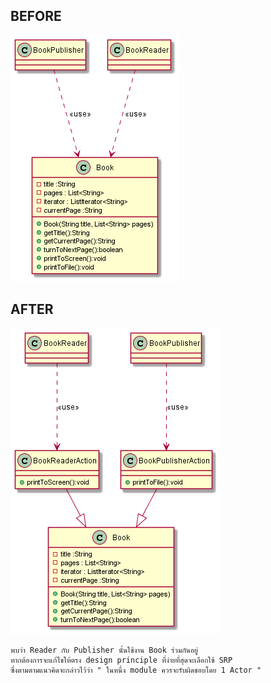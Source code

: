 ## BEFORE
![Book](./out/Book/Book.png)


## AFTER
![After](./out/BookAfrer/BookAfrer.png)


```
พบว่า Reader กับ Publisher นั้นใช้งาน Book ร่วมกันอยู่ 
หากต้องการจะแก้ไขให้ตรง design principle ที่ง่ายที่สุดจะเลือกใช้ SRP 
ซึ่งตามตามแนวคิดจะกล่าวไว้ว่า " ในหนึ่ง module ควรจะรับผิดชอบโดย 1 Actor "
```


